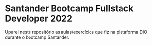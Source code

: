 # Santander Bootcamp Fullstack Developer 2022

Uparei neste repositório as aulas/exercícios que fiz na plataforma DIO durante o bootcamp Santander.
